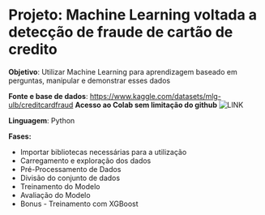 # Projeto: Machine Learning voltada a detecção de fraude de cartão de credito 
**Objetivo**: Utilizar Machine Learning para aprendizagem baseado em perguntas, manipular e demonstrar esses dados

**Fonte e base de dados**: https://www.kaggle.com/datasets/mlg-ulb/creditcardfraud
**Acesso ao Colab sem limitação do github** ![LINK](https://colab.research.google.com/github/AndreLuizMT/Portifolio-Dados/blob/main/Machine%20Learning%20voltada%20a%20detec%C3%A7%C3%A3o%20de%20fraude%20de%20cart%C3%A3o%20de%20credito/Machine%20Learning%20voltado%20a%20detec%C3%A7%C3%A3o%20de%20fraudes%20de%20cart%C3%A3o%20de%20cr%C3%A9dito.ipynb)

**Linguagem**: Python 

**Fases:**
- Importar bibliotecas necessárias para a utilização
- Carregamento e exploração dos dados
- Pré-Processamento de Dados
- Divisão do conjunto de dados
- Treinamento do Modelo
- Avaliação do Modelo
- Bonus - Treinamento com XGBoost 

